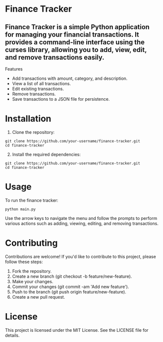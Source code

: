 # Finance Tracker
## Finance Tracker is a simple Python application for managing your financial transactions. It provides a command-line interface using the curses library, allowing you to add, view, edit, and remove transactions easily.

Features
* Add transactions with amount, category, and description.
* View a list of all transactions.
* Edit existing transactions.
* Remove transactions.
* Save transactions to a JSON file for persistence.

# Installation
1. Clone the repository:
```console
git clone https://github.com/your-username/finance-tracker.git
cd finance-tracker
```
2. Install the required dependencies:
```console
git clone https://github.com/your-username/finance-tracker.git
cd finance-tracker
```

# Usage
To run the finance tracker:
```console
python main.py
```
Use the arrow keys to navigate the menu and follow the prompts to perform various actions such as adding, viewing, editing, and removing transactions.

# Contributing
Contributions are welcome! If you'd like to contribute to this project, please follow these steps:
1. Fork the repository.
2. Create a new branch (git checkout -b feature/new-feature).
3. Make your changes.
4. Commit your changes (git commit -am 'Add new feature').
5. Push to the branch (git push origin feature/new-feature).
6. Create a new pull request.

# License
This project is licensed under the MIT License. See the LICENSE file for details.
